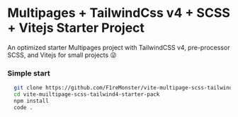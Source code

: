 
# Multipages + TailwindCss v4 + SCSS + Vitejs Starter Project

An optimized starter Multipages project with TailwindCSS v4, pre-processor SCSS, and Vitejs for small projects  😜

### Simple start
```bash
  git clone https://github.com/F1reMonster/vite-multipage-scss-tailwind4-starter-pack.git
  cd vite-muiltipage-scss-tailwind4-starter-pack
  npm install
  code .
```


